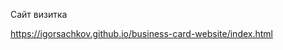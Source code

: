 Сайт визитка

https://igorsachkov.github.io/business-card-website/index.html



<!-- 
Добавьте это в свой файл package.json

"homepage" : "http://<username>.github.io/<reponame>"
Добавьте этот скрипт в свой файл package.json

 "deploy": "npm run build&&gh-pages -d build"
Установите эту библиотеку .

 npm install --save-dev gh-pages
После выполнения этих двух шагов выполните следующую команду

npm run deploy
Он автоматически создал ветвь с именем gh-pages и развернул ее. -->